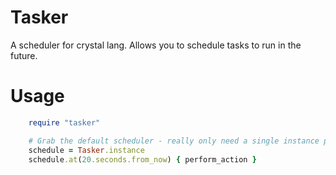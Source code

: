 # Tasker

A scheduler for crystal lang. Allows you to schedule tasks to run in the future.


Usage
=====

```ruby
    require "tasker"

    # Grab the default scheduler - really only need a single instance per application
    schedule = Tasker.instance
    schedule.at(20.seconds.from_now) { perform_action }
```
